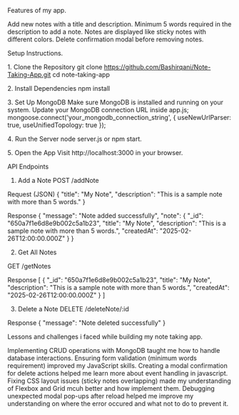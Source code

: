 Features of my app.

Add new notes with a title and description.
Minimum 5 words required in the description to add a note.
Notes are displayed like sticky notes with different colors.
Delete confirmation modal before removing notes.



Setup Instructions. 

1️. Clone the Repository
git clone https://github.com/Bashirqani/Note-Taking-App.git
cd note-taking-app


2️. Install Dependencies
npm install


3️. Set Up MongoDB
Make sure MongoDB is installed and running on your system.
Update your MongoDB connection URL inside app.js; 
mongoose.connect('your_mongodb_connection_string', { useNewUrlParser: true, useUnifiedTopology: true });


4️.  Run the Server
node server.js or npm start.

5️.  Open the App
Visit http://localhost:3000 in your browser.




API Endpoints

1. Add a Note
POST /addNote

Request (JSON)
{
  "title": "My Note",
  "description": "This is a sample note with more than 5 words."
}

Response
{
  "message": "Note added successfully",
  "note": {
    "_id": "650a7f1e6d8e9b002c5a1b23",
    "title": "My Note",
    "description": "This is a sample note with more than 5 words.",
    "createdAt": "2025-02-26T12:00:00.000Z"
  }
}


2. Get All Notes

GET /getNotes

Response
[
  {
    "_id": "650a7f1e6d8e9b002c5a1b23",
    "title": "My Note",
    "description": "This is a sample note with more than 5 words.",
    "createdAt": "2025-02-26T12:00:00.000Z"
  }
]

3. Delete a Note
DELETE /deleteNote/:id

Response
{
  "message": "Note deleted successfully"
}


Lessons and challenges i faced while building my note taking app.

Implementing CRUD operations with MongoDB taught me how to handle database interactions.
Ensuring form validation (minimum words requirement) improved my JavaScript skills.
Creating a modal confirmation for delete actions helped me learn more about event handling in javascript. 
Fixing CSS layout issues (sticky notes overlapping) made my understanding of Flexbox and Grid mcuh better and how implement them.
Debugging unexpected modal pop-ups after reload helped me improve my understanding on where the error occured and what not to do to prevent it.



